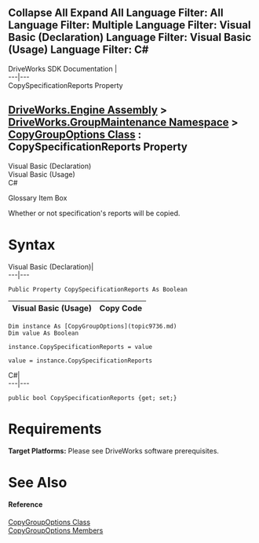 Collapse All Expand All Language Filter: All  Language Filter: Multiple  Language Filter: Visual Basic (Declaration) Language Filter: Visual Basic (Usage) Language Filter: C#  
---  
DriveWorks SDK Documentation  |   
---|---  
CopySpecificationReports Property   
  
[DriveWorks.Engine Assembly](topic2156.md) > [DriveWorks.GroupMaintenance Namespace](topic9628.md) > [CopyGroupOptions Class](topic9736.md) : CopySpecificationReports Property  
---  
  
Visual Basic (Declaration)    
Visual Basic (Usage)    
C# 

Glossary Item Box

Whether or not specification's reports will be copied. 

# Syntax

Visual Basic (Declaration)|   
---|---  
      
    
    Public Property CopySpecificationReports As Boolean  
  
Visual Basic (Usage)| Copy Code  
---|---  
      
    
    Dim instance As [CopyGroupOptions](topic9736.md)
    Dim value As Boolean
     
    instance.CopySpecificationReports = value
     
    value = instance.CopySpecificationReports  
  
C#|   
---|---  
      
    
    public bool CopySpecificationReports {get; set;}  
  
# Requirements

**Target Platforms:** Please see DriveWorks software prerequisites.

# See Also

#### Reference

[CopyGroupOptions Class](topic9736.md)   
[CopyGroupOptions Members](topic9737.md)


